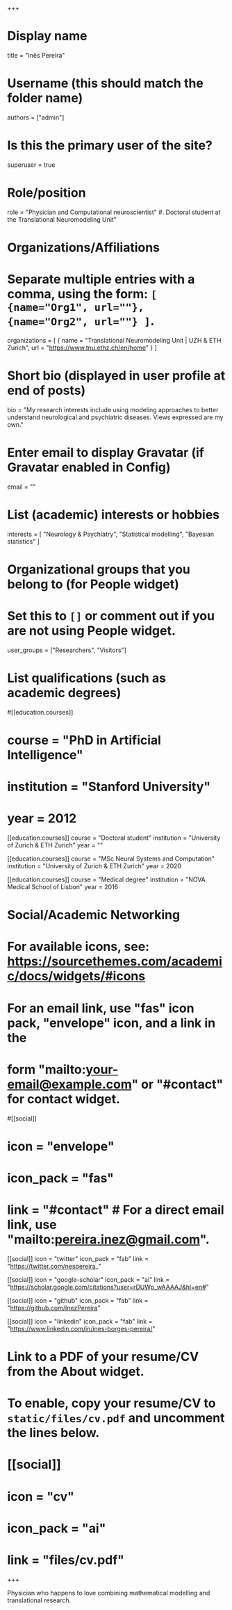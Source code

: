 +++
# Display name
title = "Inês Pereira"

# Username (this should match the folder name)
authors = ["admin"]

# Is this the primary user of the site?
superuser = true

# Role/position
role = "Physician and Computational neuroscientist" #. Doctoral student at the Translational Neuromodeling Unit"

# Organizations/Affiliations
#   Separate multiple entries with a comma, using the form: `[ {name="Org1", url=""}, {name="Org2", url=""} ]`.
organizations = [ { name = "Translational Neuromodeling Unit | UZH & ETH Zurich", url = "https://www.tnu.ethz.ch/en/home" } ]

# Short bio (displayed in user profile at end of posts)
bio = "My research interests include using modeling approaches to better understand neurological and psychiatric diseases. Views expressed are my own."

# Enter email to display Gravatar (if Gravatar enabled in Config)
email = ""

# List (academic) interests or hobbies
interests = [
  "Neurology & Psychiatry",
  "Statistical modelling",
  "Bayesian statistics"
]

# Organizational groups that you belong to (for People widget)
#   Set this to `[]` or comment out if you are not using People widget.
user_groups = ["Researchers", "Visitors"]

# List qualifications (such as academic degrees)
#[[education.courses]]
#  course = "PhD in Artificial Intelligence"
#  institution = "Stanford University"
#  year = 2012

[[education.courses]]
  course = "Doctoral student"
  institution = "University of Zurich & ETH Zurich"
  year = ""

[[education.courses]]
  course = "MSc Neural Systems and Computation"
  institution = "University of Zurich & ETH Zurich"
  year = 2020

[[education.courses]]
  course = "Medical degree"
  institution = "NOVA Medical School of Lisbon"
  year = 2016

# Social/Academic Networking
# For available icons, see: https://sourcethemes.com/academic/docs/widgets/#icons
#   For an email link, use "fas" icon pack, "envelope" icon, and a link in the
#   form "mailto:your-email@example.com" or "#contact" for contact widget.

#[[social]]
#  icon = "envelope"
#  icon_pack = "fas"
#  link = "#contact"  # For a direct email link, use "mailto:pereira.inez@gmail.com".

[[social]]
  icon = "twitter"
  icon_pack = "fab"
  link = "https://twitter.com/nespereira_"

[[social]]
  icon = "google-scholar"
  icon_pack = "ai"
  link = "https://scholar.google.com/citations?user=rDUWp_wAAAAJ&hl=en#"

[[social]]
  icon = "github"
  icon_pack = "fab"
  link = "https://github.com/InezPereira"

[[social]]
  icon = "linkedin"
  icon_pack = "fab"
  link = "https://www.linkedin.com/in/ines-borges-pereira/"

# Link to a PDF of your resume/CV from the About widget.
# To enable, copy your resume/CV to `static/files/cv.pdf` and uncomment the lines below.
# [[social]]
#   icon = "cv"
#   icon_pack = "ai"
#   link = "files/cv.pdf"

+++

Physician who happens to love combining mathematical modelling and translational research.